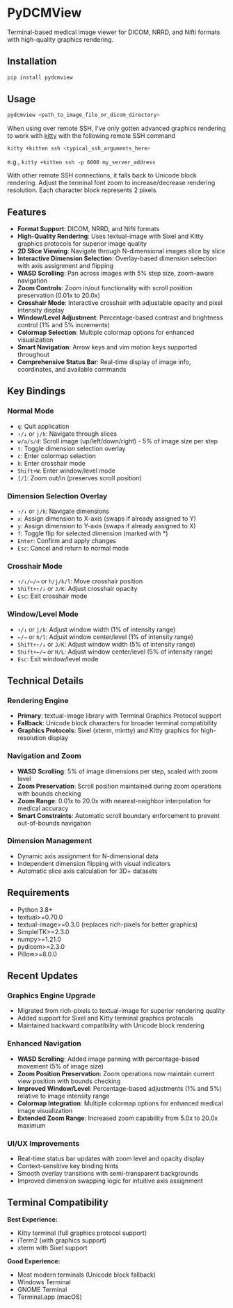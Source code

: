 # PyDCMView

Terminal-based medical image viewer for DICOM, NRRD, and Nifti formats with high-quality graphics rendering.

## Installation

```bash
pip install pydcmview
```

## Usage

```bash
pydcmview <path_to_image_file_or_dicom_directory>
```

When using over remote SSH, I've only gotten advanced graphics rendering to work with [kitty](https://sw.kovidgoyal.net/kitty/) with the following remote SSH command
```bash
kitty +kitten ssh <typical_ssh_arguments_here>
```

e.g., `kitty +kitten ssh -p 6000 my_server_address`

With other remote SSH connections, it falls back to Unicode block rendering. Adjust the terminal font zoom to increase/decrease rendering resolution.
Each character block represents 2 pixels.


## Features

- **Format Support**: DICOM, NRRD, and Nifti formats
- **High-Quality Rendering**: Uses textual-image with Sixel and Kitty graphics protocols for superior image quality
- **2D Slice Viewing**: Navigate through N-dimensional images slice by slice
- **Interactive Dimension Selection**: Overlay-based dimension selection with axis assignment and flipping
- **WASD Scrolling**: Pan across images with 5% step size, zoom-aware navigation
- **Zoom Controls**: Zoom in/out functionality with scroll position preservation (0.01x to 20.0x)
- **Crosshair Mode**: Interactive crosshair with adjustable opacity and pixel intensity display
- **Window/Level Adjustment**: Percentage-based contrast and brightness control (1% and 5% increments)
- **Colormap Selection**: Multiple colormap options for enhanced visualization
- **Smart Navigation**: Arrow keys and vim motion keys supported throughout
- **Comprehensive Status Bar**: Real-time display of image info, coordinates, and available commands

## Key Bindings

### Normal Mode
- `q`: Quit application
- `↑/↓` or `j/k`: Navigate through slices
- `w/a/s/d`: Scroll image (up/left/down/right) - 5% of image size per step
- `t`: Toggle dimension selection overlay
- `c`: Enter colormap selection
- `h`: Enter crosshair mode
- `Shift+W`: Enter window/level mode
- `[/]`: Zoom out/in (preserves scroll position)

### Dimension Selection Overlay
- `↑/↓` or `j/k`: Navigate dimensions
- `x`: Assign dimension to X-axis (swaps if already assigned to Y)
- `y`: Assign dimension to Y-axis (swaps if already assigned to X)  
- `f`: Toggle flip for selected dimension (marked with *)
- `Enter`: Confirm and apply changes
- `Esc`: Cancel and return to normal mode

### Crosshair Mode
- `↑/↓/←/→` or `h/j/k/l`: Move crosshair position
- `Shift+↑/↓` or `J/K`: Adjust crosshair opacity
- `Esc`: Exit crosshair mode

### Window/Level Mode
- `↑/↓` or `j/k`: Adjust window width (1% of intensity range)
- `←/→` or `h/l`: Adjust window center/level (1% of intensity range)
- `Shift+↑/↓` or `J/K`: Adjust window width (5% of intensity range)
- `Shift+←/→` or `H/L`: Adjust window center/level (5% of intensity range)
- `Esc`: Exit window/level mode

## Technical Details

### Rendering Engine
- **Primary**: textual-image library with Terminal Graphics Protocol support
- **Fallback**: Unicode block characters for broader terminal compatibility
- **Graphics Protocols**: Sixel (xterm, mintty) and Kitty graphics for high-resolution display

### Navigation and Zoom
- **WASD Scrolling**: 5% of image dimensions per step, scaled with zoom level
- **Zoom Preservation**: Scroll position maintained during zoom operations with bounds checking
- **Zoom Range**: 0.01x to 20.0x with nearest-neighbor interpolation for medical accuracy
- **Smart Constraints**: Automatic scroll boundary enforcement to prevent out-of-bounds navigation

### Dimension Management
- Dynamic axis assignment for N-dimensional data
- Independent dimension flipping with visual indicators
- Automatic slice axis calculation for 3D+ datasets

## Requirements

- Python 3.8+
- textual>=0.70.0
- textual-image>=0.3.0 (replaces rich-pixels for better graphics)
- SimpleITK>=2.3.0
- numpy>=1.21.0
- pydicom>=2.3.0
- Pillow>=8.0.0

## Recent Updates

### Graphics Engine Upgrade
- Migrated from rich-pixels to textual-image for superior rendering quality
- Added support for Sixel and Kitty terminal graphics protocols
- Maintained backward compatibility with Unicode block rendering

### Enhanced Navigation
- **WASD Scrolling**: Added image panning with percentage-based movement (5% of image size)
- **Zoom Position Preservation**: Zoom operations now maintain current view position with bounds checking
- **Improved Window/Level**: Percentage-based adjustments (1% and 5%) relative to image intensity range
- **Colormap Integration**: Multiple colormap options for enhanced medical image visualization
- **Extended Zoom Range**: Increased zoom capability from 5.0x to 20.0x maximum

### UI/UX Improvements
- Real-time status bar updates with zoom level and opacity display
- Context-sensitive key binding hints
- Smooth overlay transitions with semi-transparent backgrounds
- Improved dimension swapping logic for intuitive axis assignment

## Terminal Compatibility

**Best Experience:**
- Kitty terminal (full graphics protocol support)
- iTerm2 (with graphics support)
- xterm with Sixel support

**Good Experience:**
- Most modern terminals (Unicode block fallback)
- Windows Terminal
- GNOME Terminal
- Terminal.app (macOS)
